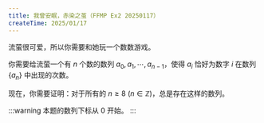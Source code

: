 ```yaml
---
title: 我曾安眠，赤染之茧（FFMP Ex2 20250117）
createTime: 2025/01/17
---
```


流萤很可爱，所以你需要和她玩一个数数游戏。

你需要给流萤一个有 $n$ 个数的数列 $a_0, a_1, \cdots, a_{n-1}$，使得 $a_i$ 恰好为数字 $i$ 在数列 $\{a_n\}$ 中出现的次数。

现在，你需要证明：对于所有的 $n \ge 8 \ (n\in \mathbb{Z})$，总是存在这样的数列。

:::warning
本题的数列下标从 $0$ 开始。
:::

